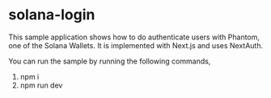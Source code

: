 # solana-login
This sample application shows how to do authenticate users with Phantom, one of the Solana Wallets. It is implemented with Next.js and uses NextAuth.

You can run the sample by running the following commands,

1. npm i
2. npm run dev
